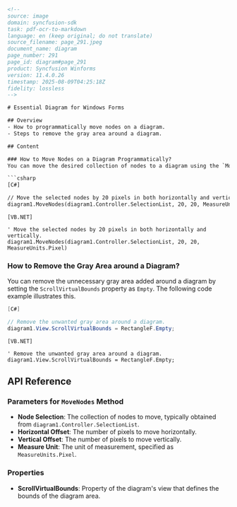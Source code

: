 ```html
<!-- 
source: image
domain: syncfusion-sdk
task: pdf-ocr-to-markdown
language: en (keep original; do not translate)
source_filename: page_291.jpeg
document_name: diagram
page_number: 291
page_id: diagram#page_291
product: Syncfusion Winforms
version: 11.4.0.26
timestamp: 2025-08-09T04:25:18Z
fidelity: lossless
-->

# Essential Diagram for Windows Forms

## Overview
- How to programmatically move nodes on a diagram.
- Steps to remove the gray area around a diagram.

## Content

### How to Move Nodes on a Diagram Programmatically?
You can move the desired collection of nodes to a diagram using the `MoveNodes` method. The following code example illustrates this.

```csharp
[C#]

// Move the selected nodes by 20 pixels in both horizontally and vertically.
diagram1.MoveNodes(diagram1.Controller.SelectionList, 20, 20, MeasureUnits.Pixel);
```

```vb.net
[VB.NET]

' Move the selected nodes by 20 pixels in both horizontally and vertically.
diagram1.MoveNodes(diagram1.Controller.SelectionList, 20, 20, MeasureUnits.Pixel)
```

### How to Remove the Gray Area around a Diagram?
You can remove the unnecessary gray area added around a diagram by setting the `ScrollVirtualBounds` property as `Empty`. The following code example illustrates this.

```csharp
[C#]

// Remove the unwanted gray area around a diagram.
diagram1.View.ScrollVirtualBounds = RectangleF.Empty;
```

```vb.net
[VB.NET]

' Remove the unwanted gray area around a diagram.
diagram1.View.ScrollVirtualBounds = RectangleF.Empty;
```

## API Reference

### Parameters for `MoveNodes` Method
- **Node Selection**: The collection of nodes to move, typically obtained from `diagram1.Controller.SelectionList`.
- **Horizontal Offset**: The number of pixels to move horizontally.
- **Vertical Offset**: The number of pixels to move vertically.
- **Measure Unit**: The unit of measurement, specified as `MeasureUnits.Pixel`.

### Properties
- **ScrollVirtualBounds**: Property of the diagram's view that defines the bounds of the diagram area.

<!-- tags: [windows forms, diagram, node movement, gray area, scroll virtual bounds, programmatically moving nodes] keywords: [MoveNodes, measure units, selection list, empty bounds, selection, diagram, nodes, gray area removal] -->
```